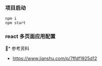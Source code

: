 ### 项目启动
```
npm i
npm start
```
### react 多页面应用配置
* 参考资料
* https://www.jianshu.com/p/7ffdf1925d12
